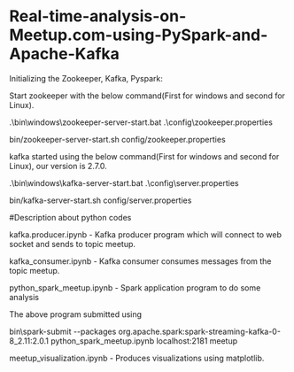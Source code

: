 # Real-time-analysis-on-Meetup.com-using-PySpark-and-Apache-Kafka

Initializing the Zookeeper, Kafka, Pyspark:

Start zookeeper with the below command(First for windows and second for Linux).

.\bin\windows\zookeeper-server-start.bat .\config\zookeeper.properties

bin/zookeeper-server-start.sh config/zookeeper.properties
	
kafka started using the below command(First for windows and second for Linux), our version is 2.7.0.

.\bin\windows\kafka-server-start.bat .\config\server.properties

bin/kafka-server-start.sh config/server.properties

#Description about python codes
	
kafka.producer.ipynb - Kafka producer program which will connect to web socket and sends to topic meetup.

kafka_consumer.ipynb - Kafka consumer consumes messages from the topic meetup.
	
python_spark_meetup.ipynb - Spark application program to do some analysis

The above program submitted using 

bin\spark-submit --packages org.apache.spark:spark-streaming-kafka-0-8_2.11:2.0.1 python_spark_meetup.ipynb localhost:2181 meetup
	
meetup_visualization.ipynb - Produces visualizations using matplotlib.
